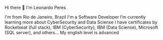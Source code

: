  Hi there 👋 I'm Leonardo Peres

I'm from Rio de Janeiro, Brazil
I'm a Software Developer
I’m currently learning more about CyberSecurity and Data Sciense
I have certificates by Rocketseat (full stack), IBM (CyberSecurity), IBM (Data Sciense), Microsoft (SQL server), and others...
My english level is advanced
